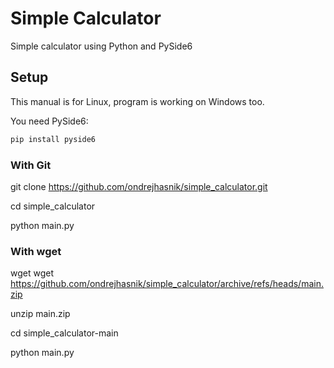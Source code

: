 # Simple Calculator
Simple calculator using Python and PySide6

## Setup

This manual is for Linux, program is working on Windows too.

You need PySide6:

```bash
pip install pyside6
```

### With Git

git clone https://github.com/ondrejhasnik/simple_calculator.git

cd simple_calculator

python main.py

### With wget

wget wget https://github.com/ondrejhasnik/simple_calculator/archive/refs/heads/main.zip

unzip main.zip

cd simple_calculator-main

python main.py
